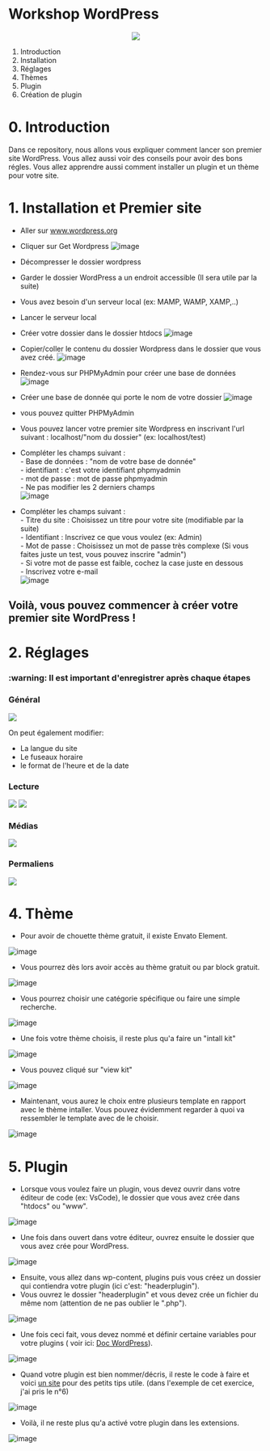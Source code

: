 <h1>Workshop WordPress</h1>

<p align=center>
<img src="https://img.shields.io/badge/Wordpress-21759B?style=for-the-badge&logo=wordpress&logoColor=white">
</p>

1. Introduction
2. Installation
3. Réglages
4. Thèmes
5. Plugin
6. Création de plugin

# 0. Introduction

Dans ce repository, nous allons vous expliquer comment lancer son premier site WordPress. Vous allez aussi voir des conseils pour avoir des bons régles.
Vous allez apprendre aussi comment installer un plugin et un thème pour votre site.


# 1. Installation et Premier site

- Aller sur www.wordpress.org
  
- Cliquer sur Get Wordpress
  ![image](Images/image1.png)

- Décompresser le dossier wordpress

- Garder le dossier WordPress a un endroit accessible (Il sera utile par la suite)

- Vous avez besoin d'un serveur local (ex: MAMP, WAMP, XAMP,..)
  
- Lancer le serveur local

- Créer votre dossier dans le dossier htdocs
![image](Images/image2.png)

- Copier/coller le contenu du dossier Wordpress dans le dossier que vous avez créé.
![image](Images/image3.png)

- Rendez-vous sur PHPMyAdmin pour créer une base de données
![image](Images/image4.png)

- Créer une base de donnée qui porte le nom de votre dossier
![image](Images/image5.png)

- vous pouvez quitter PHPMyAdmin
  
- Vous pouvez lancer votre premier site Wordpress en inscrivant l'url suivant :
    localhost/"nom du dossier" (ex: localhost/test)

- Compléter les champs suivant :  
        - Base de données : "nom de votre base de donnée"  
        - identifiant : c'est votre identifiant phpmyadmin  
        - mot de passe : mot de passe phpmyadmin  
        - Ne pas modifier les 2 derniers champs  
![image](Images/image6.png)

- Compléter les champs suivant :   
        - Titre du site : Choisissez un titre pour votre site (modifiable par la suite)  
        - Identifiant : Inscrivez ce que vous voulez (ex: Admin)  
        - Mot de passe : Choisissez un mot de passe très complexe (Si vous faites      juste un test, vous pouvez inscrire "admin")  
        - Si votre mot de passe est faible, cochez la case juste en dessous  
        - Inscrivez votre e-mail  
![image](Images/image7.png)

## Voilà, vous pouvez commencer à créer votre premier site WordPress !  


<h1>2. Réglages </h1>

<h3>:warning: Il est important d'enregistrer après chaque étapes</h3>

<h3>Général</h3>
<img src="https://user-images.githubusercontent.com/98603007/183042799-f246cabd-051d-47c9-8f80-05d3fdab8f2d.png">

On peut également modifier:
- La langue du site
- Le fuseaux horaire
- le format de l'heure et de la date

<h3>Lecture</h3>
<img src="https://user-images.githubusercontent.com/98603007/183045848-254254cc-ff52-4c03-bc48-0b3837161de6.png">
<img src="https://user-images.githubusercontent.com/98603007/183046667-ca96222b-f9f6-40c9-88ff-13a555e450ee.png">

<h3>Médias</h3>
<img src="https://user-images.githubusercontent.com/98603007/183047948-c59182be-c7bc-4ded-b740-a353835c6f3a.png">

<h3>Permaliens</h3>
<img src="https://user-images.githubusercontent.com/98603007/183050458-7b3f2ac3-9563-42ba-b37b-a1f930ced886.png">


# 4. Thème

- Pour avoir de chouette thème gratuit, il existe Envato Element.

![image](Images/envato_element.png)

- Vous pourrez dès lors avoir accès au thème gratuit ou par block gratuit.

![image](Images/ensemble_EvE.png)

- Vous pourrez choisir une catégorie spécifique ou faire une simple recherche.

![image](Images/categorie.png)

- Une fois votre thème choisis, il reste plus qu'a faire un "intall kit"

![image](Images/instal_kit.png)

- Vous pouvez cliqué sur "view kit"

![image](Images/view.png)

- Maintenant, vous aurez le choix entre plusieurs template en rapport avec le thème intaller. Vous pouvez évidemment regarder à quoi va ressembler le template avec de le choisir.

![image](Images/check_template.png)

# 5. Plugin

- Lorsque vous voulez faire un plugin, vous devez ouvrir dans votre éditeur de code (ex: VsCode), le dossier que vous avez crée dans "htdocs" ou "www".

![image](Images/wamp.png)

- Une fois dans ouvert dans votre éditeur, ouvrez ensuite le dossier que vous avez crée pour WordPress.

![image](Images/www_htdocs.png)

- Ensuite, vous allez dans wp-content, plugins puis vous créez un dossier qui contiendra votre plugin (ici c'est: "headerplugin").
- Vous ouvrez le dossier "headerplugin" et vous devez crée un fichier du même nom (attention de ne pas oublier le ".php").

![image](Images/makePlugin.png)

- Une fois ceci fait, vous devez nommé et définir certaine variables pour votre plugins ( voir ici: [Doc WordPress](https://developer.wordpress.org/plugins/plugin-basics/header-requirements/)).

![image](Images/init.png)

- Quand votre plugin est bien nommer/décris, il reste le code à faire et voici [un site](https://themeisle.com/blog/code-snippets-for-wordpress/) pour des petits tips utile. (dans l'exemple de cet exercice, j'ai pris le n°6)

![image](Images/exemple.png)

- Voilà, il ne reste plus qu'a activé votre plugin dans les extensions.

![image](Images/activation.png)
